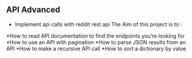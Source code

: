 ## API Advanced

* Implement api calls with reddit rest api
The Aim of this project is to :

*How to read API documentation to find the endpoints you’re looking for
*How to use an API with pagination
*How to parse JSON results from an API
*How to make a recursive API call
*How to sort a dictionary by value